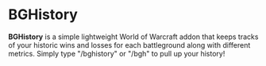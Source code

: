 # BGHistory
**BGHistory** is a simple lightweight World of Warcraft addon that keeps tracks of your historic wins and losses for each battleground along with different metrics. Simply type "/bghistory" or "/bgh" to pull up your history!